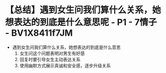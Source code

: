 # 【总结】遇到女生问我们算什么关系，她想表达的到底是什么意思呢 - P1 - 7情子 - BV1X8411f7JM

-   遇到女生问我们算什么关系，她想表达的到底是什么意思
    1.  女生问这个问题表明对男生有好感
    2.  回复时要引导女生主动表达关系
    3.  使用幽默方式展示真诚和安全感，逐步升级关系